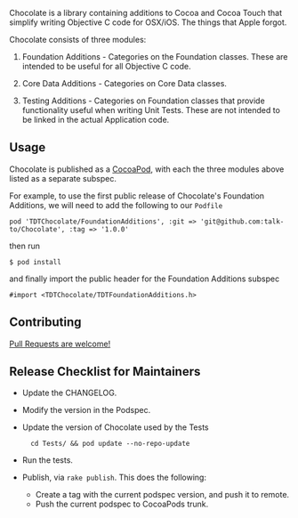 Chocolate is a library containing additions to Cocoa and Cocoa Touch that
simplify writing Objective C code for OSX/iOS. The things that Apple forgot.

Chocolate consists of three modules:

1. Foundation Additions - Categories on the Foundation classes. These
   are intended to be useful for all Objective C code.

2. Core Data Additions - Categories on Core Data classes.

3. Testing Additions - Categories on Foundation classes that provide
   functionality useful when writing Unit Tests. These are not
   intended to be linked in the actual Application code.

## Usage

Chocolate is published as a [CocoaPod][CocoaPods], with each the
three modules above listed as a separate subspec.

For example, to use the first public release of Chocolate's Foundation
Additions, we will need to add the following to our `Podfile`

    pod 'TDTChocolate/FoundationAdditions', :git => 'git@github.com:talk-to/Chocolate', :tag => '1.0.0'

then run

    $ pod install

and finally import the public header for the Foundation Additions subspec

    #import <TDTChocolate/TDTFoundationAdditions.h>

## Contributing

[Pull Requests are welcome!][using-pull-requests]

## Release Checklist for Maintainers

* Update the CHANGELOG.

* Modify the version in the Podspec.

* Update the version of Chocolate used by the Tests

        cd Tests/ && pod update --no-repo-update

* Run the tests.

* Publish, via `rake publish`. This does the following:
    - Create a tag with the current podspec version, and push it to remote.
    - Push the current podspec to CocoaPods trunk.

[CocoaPods]: http://cocoapods.org/
[ios-guides]: https://github.com/talk-to/ios-guides
[using-pull-requests]: https://help.github.com/articles/using-pull-requests
